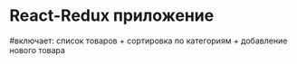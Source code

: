 #  React-Redux приложение
#включает: список товаров + сортировка по категориям + добавление нового товара

